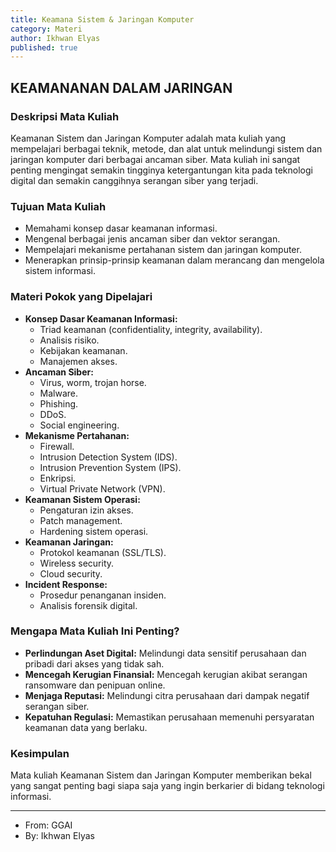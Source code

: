 ```yaml
---
title: Keamana Sistem & Jaringan Komputer 
category: Materi
author: Ikhwan Elyas
published: true
---
```


## KEAMANANAN DALAM JARINGAN

### Deskripsi Mata Kuliah
Keamanan Sistem dan Jaringan Komputer adalah mata kuliah yang mempelajari berbagai teknik, metode, dan alat untuk melindungi sistem dan jaringan komputer dari berbagai ancaman siber. Mata kuliah ini sangat penting mengingat semakin tingginya ketergantungan kita pada teknologi digital dan semakin canggihnya serangan siber yang terjadi.

### Tujuan Mata Kuliah
* Memahami konsep dasar keamanan informasi.
* Mengenal berbagai jenis ancaman siber dan vektor serangan.
* Mempelajari mekanisme pertahanan sistem dan jaringan komputer.
* Menerapkan prinsip-prinsip keamanan dalam merancang dan mengelola sistem informasi.

### Materi Pokok yang Dipelajari
* **Konsep Dasar Keamanan Informasi:**
    * Triad keamanan (confidentiality, integrity, availability).
    * Analisis risiko.
    * Kebijakan keamanan.
    * Manajemen akses.
* **Ancaman Siber:**
    * Virus, worm, trojan horse.
    * Malware.
    * Phishing.
    * DDoS.
    * Social engineering.
* **Mekanisme Pertahanan:**
    * Firewall.
    * Intrusion Detection System (IDS).
    * Intrusion Prevention System (IPS).
    * Enkripsi.
    * Virtual Private Network (VPN).
* **Keamanan Sistem Operasi:**
    * Pengaturan izin akses.
    * Patch management.
    * Hardening sistem operasi.
* **Keamanan Jaringan:**
    * Protokol keamanan (SSL/TLS).
    * Wireless security.
    * Cloud security.
* **Incident Response:**
    * Prosedur penanganan insiden.
    * Analisis forensik digital.

### Mengapa Mata Kuliah Ini Penting?
* **Perlindungan Aset Digital:** Melindungi data sensitif perusahaan dan pribadi dari akses yang tidak sah.
* **Mencegah Kerugian Finansial:** Mencegah kerugian akibat serangan ransomware dan penipuan online.
* **Menjaga Reputasi:** Melindungi citra perusahaan dari dampak negatif serangan siber.
* **Kepatuhan Regulasi:** Memastikan perusahaan memenuhi persyaratan keamanan data yang berlaku.


### Kesimpulan
Mata kuliah Keamanan Sistem dan Jaringan Komputer memberikan bekal yang sangat penting bagi siapa saja yang ingin berkarier di bidang teknologi informasi.



---
- From: GGAI
- By: Ikhwan Elyas
